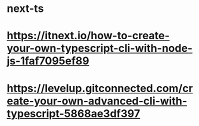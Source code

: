 # next-ts

# https://itnext.io/how-to-create-your-own-typescript-cli-with-node-js-1faf7095ef89

# https://levelup.gitconnected.com/create-your-own-advanced-cli-with-typescript-5868ae3df397
